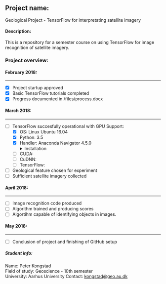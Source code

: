 ## Project name: ##
Geological Project - TensorFlow for interpretating satellite imagery

#### Description: ####
This is a repository for a semester course on using TensorFlow for image recognition of satellite imagery.  

### Project overview: ###

#### February 2018: ####
--------------------------------------------------------------
- [x] Project startup approved
- [x] Basic TensorFlow tutorials completed
- [x] Progress documented in /files/process.docx

#### March 2018: ####
--------------------------------------------------------------
- [ ] TensorFlow succesfully operational with GPU Support:
  - [x] OS: Linux Ubuntu 16.04
  - [x] Python: 3.5
  - [x] Handler: Anaconda Navigator 4.5.0
      <details>
       <summary>Installation</summary>
       <p>Anaconda Navigator was downloaded from <a href="https://www.anaconda.com/download/#linux">their website</a> and    thereafter updated to version 4.5.0 by using the navigator automatic updating platform. Then I proceeded to create a new  python environment in the Anaconda directory, to install TensorFlow into - which I name tensorflow. This was done by the using the command <b>"conda create -n tensorflow pip python=3.6" </b>. I then activate the newly created environment by typing <b>source activate tensorflow</b>. Now Anaconda is primed for TensorFlow to be installed. However, CUDA and CuDNN should installed first. </p>
      </details>
  - [ ] CUDA: 
  - [ ] CuDNN: 
  - [ ] TensorFlow: 
- [ ] Geological feature chosen for experiment
- [ ] Sufficient satellite imagery collected

#### April 2018: ####
--------------------------------------------------------------
- [ ] Image recognition code produced
- [ ] Algorithm trained and producing scores
- [ ] Algortihm capable of identifying objects in images.

#### May 2018: ####
--------------------------------------------------------------
- [ ] Conclusion of project and finishing of GitHub setup


##### Student info: #####
Name: Peter Kongstad  
Field of study: Geoscience - 10th semester  
University: Aarhus University
Contact: kongstad@geo.au.dk
